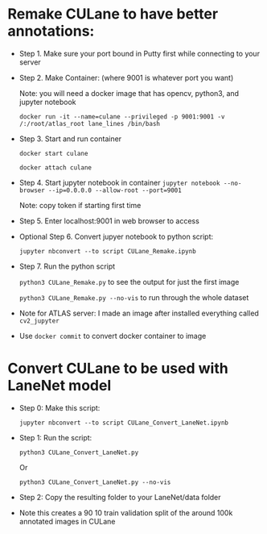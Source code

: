 # Remake CULane to have better annotations:

* Step 1. Make sure your port bound in Putty first while connecting to your server

* Step 2. Make Container: (where 9001 is whatever port you want)

	Note: you will need a docker image that has opencv, python3, and jupyter notebook

	`docker run -it --name=culane --privileged -p 9001:9001 -v /:/root/atlas_root lane_lines /bin/bash`

* Step 3. Start and run container
 	
 	`docker start culane`

 	`docker attach culane`

* Step 4. Start jupyter notebook in container
	`jupyter notebook --no-browser --ip=0.0.0.0 --allow-root --port=9001`
	
	Note: copy token if starting first time

* Step 5. Enter localhost:9001 in web browser to access

* Optional Step 6. Convert jupyer notebook to python script:

	`jupyter nbconvert --to script CULane_Remake.ipynb`

* Step 7. Run the python script

	`python3 CULane_Remake.py` to see the output for just the first image

	`python3 CULane_Remake.py --no-vis` to run through the whole dataset

* Note for ATLAS server: I made an image after installed everything called `cv2_jupyter`

* Use `docker commit` to convert docker container to image


# Convert CULane to be used with LaneNet model

* Step 0: Make this script:

    `jupyter nbconvert --to script CULane_Convert_LaneNet.ipynb`

* Step 1: Run the script:
    
    `python3 CULane_Convert_LaneNet.py`

    Or

    `python3 CULane_Convert_LaneNet.py --no-vis`

* Step 2: Copy the resulting folder to your LaneNet/data folder

* Note this creates a 90 10 train validation split of the around 100k annotated images in CULane
